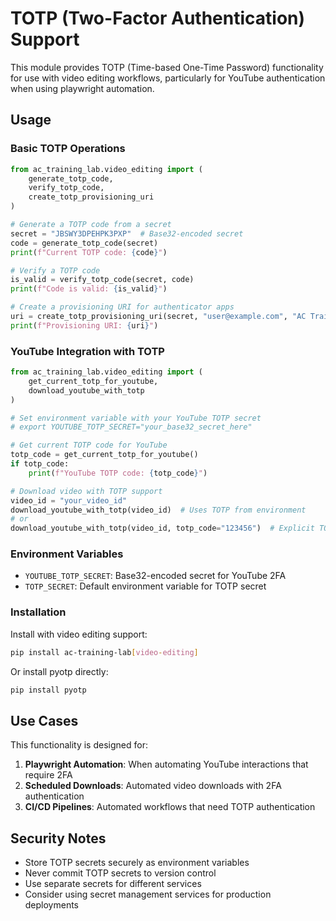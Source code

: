 # TOTP (Two-Factor Authentication) Support

This module provides TOTP (Time-based One-Time Password) functionality for use with video editing workflows, particularly for YouTube authentication when using playwright automation.

## Usage

### Basic TOTP Operations

```python
from ac_training_lab.video_editing import (
    generate_totp_code,
    verify_totp_code,
    create_totp_provisioning_uri
)

# Generate a TOTP code from a secret
secret = "JBSWY3DPEHPK3PXP"  # Base32-encoded secret
code = generate_totp_code(secret)
print(f"Current TOTP code: {code}")

# Verify a TOTP code
is_valid = verify_totp_code(secret, code)
print(f"Code is valid: {is_valid}")

# Create a provisioning URI for authenticator apps
uri = create_totp_provisioning_uri(secret, "user@example.com", "AC Training Lab")
print(f"Provisioning URI: {uri}")
```

### YouTube Integration with TOTP

```python
from ac_training_lab.video_editing import (
    get_current_totp_for_youtube,
    download_youtube_with_totp
)

# Set environment variable with your YouTube TOTP secret
# export YOUTUBE_TOTP_SECRET="your_base32_secret_here"

# Get current TOTP code for YouTube
totp_code = get_current_totp_for_youtube()
if totp_code:
    print(f"YouTube TOTP code: {totp_code}")

# Download video with TOTP support
video_id = "your_video_id"
download_youtube_with_totp(video_id)  # Uses TOTP from environment
# or
download_youtube_with_totp(video_id, totp_code="123456")  # Explicit TOTP code
```

### Environment Variables

- `YOUTUBE_TOTP_SECRET`: Base32-encoded secret for YouTube 2FA
- `TOTP_SECRET`: Default environment variable for TOTP secret

### Installation

Install with video editing support:

```bash
pip install ac-training-lab[video-editing]
```

Or install pyotp directly:

```bash
pip install pyotp
```

## Use Cases

This functionality is designed for:

1. **Playwright Automation**: When automating YouTube interactions that require 2FA
2. **Scheduled Downloads**: Automated video downloads with 2FA authentication
3. **CI/CD Pipelines**: Automated workflows that need TOTP authentication

## Security Notes

- Store TOTP secrets securely as environment variables
- Never commit TOTP secrets to version control
- Use separate secrets for different services
- Consider using secret management services for production deployments